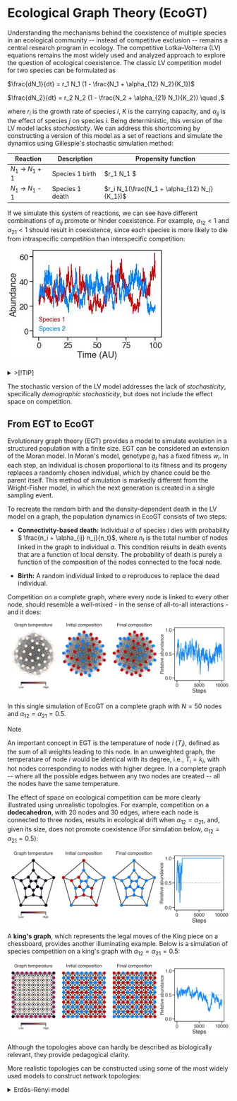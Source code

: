 # Ecological Graph Theory (EcoGT)

Understanding the mechanisms behind the coexistence of multiple species in an ecological community -- instead of
competitive exclusion -- remains a central research program in ecology. The competitive
Lotka–Volterra (LV) equations remains the most widely used and analyzed approach to explore the
question of ecological coexistence. The classic LV competition model for two species can be
formulated as

$\frac{dN_1}{dt} = r_1 N_1 (1 - \frac{N_1 + \alpha_{12} N_2}{K_1})$ 

$\frac{dN_2}{dt} = r_2 N_2 (1 - \frac{N_2 + \alpha_{21} N_1}{K_2}) \quad ,$

where $r_i$ is the growth rate of species $i$, $K$ is the carrying capacity, and $\alpha_{ij}$ is
the effect of species $j$ on species $i$. Being deterministic, this version of the LV model lacks
_stochasticity_. We can address this shortcoming by constructing a version of this model as a set of
reactions and simulate the dynamics using Gillespie's stochastic simulation method:

| Reaction  | Description | Propensity function |
| ------------- | ------------- | ------------- |
| $N_1$ -> $N_1$ + 1 | Species 1 birth  | $r_1 N_1 $  |
| $N_1$ -> $N_1$ - 1  | Species 1 death |$r_i N_1(\frac{N_1 + \alpha_{12} N_j}{K_1})$  |

If we simulate this system of reactions, we can see have different combinations of $\alpha_{ij}$
promote or hinder coexistence. For example, $\alpha_{12} < 1$ and $\alpha_{21} < 1$ should result in
coexistence, since each species is more likely to die from intraspecific competition than
interspecific competition: 

![alt text](./images/SAA_LV.jpeg)

<!-- 
> [!TIP]
> How to run the stochastic version of the LV model?
```ruby
   from stochasticLV import *
   test = SAA(N1_0, N2_0, r1, r2, α12, α21, k)
   test.simulate(time)
   output = pd.DataFrame.from_dict(test.init_cond)
``` -->

<details>

<summary> >[!TIP]
</summary>

```ruby
   from stochasticLV import *
   test = SAA(N1_0, N2_0, r1, r2, α12, α21, k)
   test.simulate(time)
   output = pd.DataFrame.from_dict(test.init_cond)
```

</details>


The stochastic version of the LV model addresses the lack of _stochasticity_, specifically
_demographic stochasticity_, but does not include the effect space on competition.

## From EGT to EcoGT

Evolutionary graph theory (EGT) provides a model to
simulate evolution in a structured population with a finite size. EGT can be considered an extension
of the Moran model. In Moran's model, genotype $g_i$ has a fixed fitness $w_i$. In
each step, an individual is chosen proportional to its fitness and its progeny replaces a randomly
chosen individual, which by chance could be the parent itself. This method of simulation is markedly
different from the Wright-Fisher model, in which the next generation is created in a single sampling
event. 

To recreate the random birth and the density-dependent death in the LV model on a graph, the
population dynamics in EcoGT consists of two steps:

- **Connectivity-based death:** Individual $a$ of species $i$ dies with probability $
\frac{n_i + \alpha_{ij} n_j}{n_t}$, where $n_t$ is the total number of nodes linked in the graph to
individual $a$. This condition results in death events that are a function of local
density. The probability of death is purely a function of the composition of the nodes
connected to the focal node.

- **Birth:** A random individual linked to $a$ reproduces to replace the dead individual.

Competition on a complete graph, where every node is linked to every other node, should resemble a
well-mixed - in the sense of all-to-all interactions - and it does:

![alt text](./images/comp_graph.jpeg)

In this single simulation of EcoGT on a complete graph with $N=50$ nodes and $\alpha_{12} =
\alpha_{21} = 0.5$. 

> [!NOTE]
> An important concept in EGT is the temperature of node $i$ ($T_i$), defined as the sum of all weights leading to
this node. In an unweighted graph, the temperature  of node $i$ would be identical with its degree,
i.e., $T_i = k_i$, with hot nodes corresponding to nodes with higher degree. In a complete graph --
where all the possible edges between any two nodes are created -- all the nodes have the same
temperature.

The effect of space on ecological competition can be more clearly illustrated using unrealistic
topologies. For example, competition on a **dodecahedron**, with 20 nodes and 30 edges, where each node
is connected to three nodes, results in ecological drift when $\alpha_{12} =
\alpha_{21}$, and, given its size, does not promote coexistence (For simulation below, $\alpha_{12} =
\alpha_{21} = 0.5$):

![alt text](./images/dodec.jpeg)

A **king's graph**, which represents the legal moves of the King piece on a
chessboard, provides another illuminating example. Below is a simulation of species competition on a
king's graph with $\alpha_{12} =
\alpha_{21} = 0.5$:

![alt text](./images/kings_graph.jpeg)

Although the topologies above can hardly be described as biologically relevant, they
provide pedagogical clarity. 

More realistic topologies can be constructed using some of the most
widely used models to construct network topologies:

<details>

<summary>Erdős–Rényi model
</summary>

### You can add a header

You can add text within a collapsed section.

You can add an image or a code block, too.

```ruby
   puts "Hello World"
```

</details>